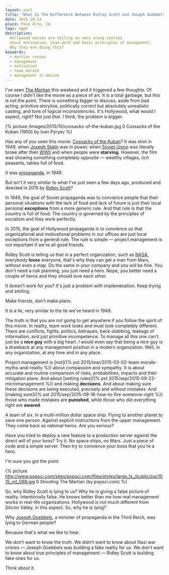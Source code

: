 ```yaml
---
layout: post
title: "What Is The Difference Between Ridley Scott and Joseph Goebbels"
date: 2015-10-14
place: Palo Alto, CA
tags: mgmt
description:
  Hollywood movies are telling us very wrong stories
  about motivation, team work and basic principles of management.
  Why they are doing this?
keywords:
  - martian review
  - management
  - motivation
  - team morale
  - management in movies
---
```


I've seen [The Martian](http://www.imdb.com/title/tt3659388/)
this weekend and it triggered a few thoughts. Of course I didn't like
the movie as a piece of art. It is a total garbage, but this is not the point.
There is something bigger to discuss, aside from bad acting, primitive
storyline, politically correct but absolutely unrealistic casting,
and tons of logical inconsistencies. It's Hollywood, what
would I expect, right? Not just that. I think, the problem is bigger.

<!--more-->

{% picture /images/2015/10/cossacks-of-the-kuban.jpg 0 Cossacks of the Kuban (1950) by Ivan Pyryev %}

Has any of you seen this movie: [Cossacks of the Kuban](http://www.imdb.com/title/tt0041562/)?
It was shot in 1949, when [Joseph Stalin](https://en.wikipedia.org/wiki/Joseph_Stalin)
was in power, when [Soviet Union](https://en.wikipedia.org/wiki/Soviet_Union)
was literally broke after then [WWII](https://en.wikipedia.org/wiki/World_War_II)
and when people were **starving**.
However, the film was showing something completely opposite &mdash;
wealthy villages, rich peasants, tables full of food.

It was [propaganda](https://en.wikipedia.org/wiki/Propaganda), in 1949.

But isn't it very similar to what I've just seen a few days ago,
produced and directed in 2015 by [Ridley Scott](http://www.imdb.com/name/nm0000631/)?

In 1949, the goal of Soviet propaganda was to convience people that
their personal situations with the lack of food and lack of future is
just their local personal **exceptions** from a more generic rule. And that
rule is that the country is full of food. The country is governed by
the principles of socialism and they work perfectly.

In 2015, the goal of Hollywood propaganda is to convience us that
organizational and motivational problems in our offices are just local exceptions from
a general rule. The rule is simple &mdash; project management is not important
if we're all good friends.

Ridley Scott is telling us that in a perfect organization, such as
[NASA](https://www.nasa.gov/),
everybody **loves** everyone, that's why they can get a man from Mars, without
even a map. Do the same in your company and you will be fine. You don't
need a risk planning, you just need a hero. Nope, you better need
a couple of heros and they should love each other.

It doesn't work for you? It's just a problem with implemenation.
Keep trying and smiling.

Make friends, don't make plans.

It is a lie, very similar to the lie we've heard in 1949.

The truth is that you are not going to get anywhere if you follow
the spirit of this movie. In reality, team work looks and must look completely
different. There are conflicts, fights, politics, betrayals, back-stabbing,
leakage of information, and just primitive incompetence. To manage all
this one can't just be a **nice guy** with a big heart. I would even say
that being a nice guy is a drawback at any management position in a modern
organization. Well, in any organization, at any time and in any place.

Project management is [not]({% pst 2015/mar/2015-03-02-team-morale-myths-and-reality %})
about compassion and sympathy. It is about
accurate and routine comparison of risks, probabilities, impacts and
their mitigation plans. And about
[setting rules]({% pst 2015/sep/2015-09-22-micromanagement %})
and making **decisions**. And about making sure
these decisions are being executed, precisely and without mistakes.
And [making sure]({% pst 2015/sep/2015-09-16-how-to-fire-someone-right %})
those who made mistakes are **punished**, while those who
did everything right are **awared**.

A team of six. In a multi-million dollar space ship.
Flying to another planet to save one person.
Against explicit instructions from the upper management.
They come back as national heros.
Are you serious?

Have you tried to deploy a new feature to a production server against
the direct will of your boss? Try it. No space ships, no Mars. Just
a piece of code and a simple server. Then try to convience your boss
that you're a hero.

I'm sure you got the point.

{% picture http://www.popsci.com/sites/popsci.com/files/styles/large_1x_/public/psc1015_mt_088.jpg 0 Shooting The Martian (by popsci.com) %}

So, why Ridley Scott is lying to us?
Why he is giving a false picture of reality.
Intentionally false. He knows better than me how real management
works in real-life organizations. Hollywood is not much different
from Silicon Valley, in this aspect. So, why he is lying?

Why [Joseph Goebbels](https://en.wikipedia.org/wiki/Joseph_Goebbels),
a minister of propaganda in the Third Reich,
was lying to German people?

Because that's what we like to hear.

We don't want to know the truth. We didn't want to know about
Nazi war crimes &mdash; Joseph Goebbels was building a fake reality for us.
We don't want to know about true principles of management &mdash;
Ridley Scott is building fake ones for us.

Think about it.


